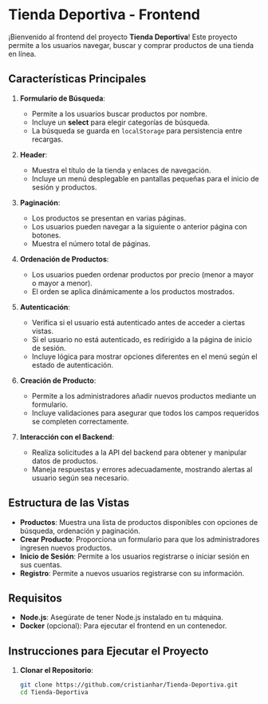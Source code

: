 # Tienda Deportiva - Frontend

¡Bienvenido al frontend del proyecto **Tienda Deportiva**! Este proyecto permite a los usuarios navegar, buscar y comprar productos de una tienda en línea.

## Características Principales

1. **Formulario de Búsqueda**:
   - Permite a los usuarios buscar productos por nombre.
   - Incluye un **select** para elegir categorías de búsqueda.
   - La búsqueda se guarda en `localStorage` para persistencia entre recargas.

2. **Header**:
   - Muestra el título de la tienda y enlaces de navegación.
   - Incluye un menú desplegable en pantallas pequeñas para el inicio de sesión y productos.

3. **Paginación**:
   - Los productos se presentan en varias páginas.
   - Los usuarios pueden navegar a la siguiente o anterior página con botones.
   - Muestra el número total de páginas.

4. **Ordenación de Productos**:
   - Los usuarios pueden ordenar productos por precio (menor a mayor o mayor a menor).
   - El orden se aplica dinámicamente a los productos mostrados.

5. **Autenticación**:
   - Verifica si el usuario está autenticado antes de acceder a ciertas vistas.
   - Si el usuario no está autenticado, es redirigido a la página de inicio de sesión.
   - Incluye lógica para mostrar opciones diferentes en el menú según el estado de autenticación.

6. **Creación de Producto**:
   - Permite a los administradores añadir nuevos productos mediante un formulario.
   - Incluye validaciones para asegurar que todos los campos requeridos se completen correctamente.

7. **Interacción con el Backend**:
   - Realiza solicitudes a la API del backend para obtener y manipular datos de productos.
   - Maneja respuestas y errores adecuadamente, mostrando alertas al usuario según sea necesario.

## Estructura de las Vistas

- **Productos**: Muestra una lista de productos disponibles con opciones de búsqueda, ordenación y paginación.
- **Crear Producto**: Proporciona un formulario para que los administradores ingresen nuevos productos.
- **Inicio de Sesión**: Permite a los usuarios registrarse o iniciar sesión en sus cuentas.
- **Registro**: Permite a nuevos usuarios registrarse con su información.

## Requisitos

- **Node.js**: Asegúrate de tener Node.js instalado en tu máquina.
- **Docker** (opcional): Para ejecutar el frontend en un contenedor.

## Instrucciones para Ejecutar el Proyecto

1. **Clonar el Repositorio**:

   ```bash
   git clone https://github.com/cristianhar/Tienda-Deportiva.git
   cd Tienda-Deportiva
